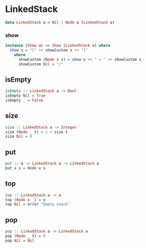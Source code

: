 # LinkedStack

```haskell
data LinkedStack a = Nil | Node a (LinkedStack a)
```

### show
```haskell
instance (Show a) => Show (LinkedStack a) where
  show s = "[" ++ showCustom s ++ "]"
    where
      showCustom (Node x s) = show x ++ " > " ++ showCustom s
      showCustom Nil = "/"
```

## isEmpty
```haskell
isEmpty :: LinkedStack a -> Bool
isEmpty Nil = True
isEmpty _ = False
```

## size
```haskell
size :: LinkedStack a -> Integer
size (Node _ t) = 1 + size t
size Nil = 0
```

## put
```haskell
put :: a -> LinkedStack a -> LinkedStack a
put x s = Node x s
```

## top
```haskell
top :: LinkedStack a -> a
top (Node x _) = x
top Nil = error "Empty stack"
```

## pop
```haskell
pop :: LinkedStack a -> LinkedStack a
pop (Node _ t) = t
pop Nil = Nil
```
